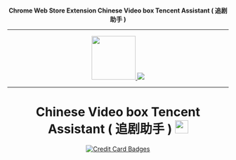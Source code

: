 
<!--
                               master
<p align="center">
  <a href="https://chrome.google.com/webstore/detail/video-box-tencent-assista/oifiglhgamignicpkfpfgldlnhckdjhc?hl=zh-CN">
    <img src="https://raw.githubusercontent.com/Download-Browser-Extensions/VideoBox-Tencent-Assistant/1.5.4.3/img/128.png" alt="Chrome Web Store Extension Chinese Video box Tencent Assistan ( 追剧助手 )"  />
  </a>
 <strong> Chrome Web Store Extension Chinese Video box Tencent Assistant  ( 追剧助手 ) </strong>
</p>
-->

<div align="center">

 <br /> <p>

 <strong> Chrome Web Store Extension Chinese Video box Tencent Assistant  ( 追剧助手 ) </strong>


---



 <a href="https://chrome.google.com/webstore/detail/video-box-tencent-assista/oifiglhgamignicpkfpfgldlnhckdjhc?hl=zh-CN"><img src="https://raw.githubusercontent.com/Download-Browser-Extensions/VideoBox-Tencent-Assistant/1.5.4.3/img/128.png" width="100" /> </a>  <a href="https://chrome.google.com/webstore/detail/video-box-tencent-assista/oifiglhgamignicpkfpfgldlnhckdjhc?hl=zh-CN"><img src="https://raw.githubusercontent.com/Download-Browser-Extensions/VideoBox-Tencent-Assistant/1.5.4.3/img/ChromeWebStore.png"  /></a> 
   
---

# Chinese Video box Tencent Assistant ( 追剧助手 )  <a href="https://chrome.google.com/webstore/detail/video-box-tencent-assista/oifiglhgamignicpkfpfgldlnhckdjhc?hl=zh-CN"><img src="https://raw.githubusercontent.com/Download-Browser-Extensions/VideoBox-Tencent-Assistant/1.5.4.3/img/48.png" width="30" /> 


   <a href="http://paypal.me/MohamedOsama914/2"><img src="https://www.paypalobjects.com/webstatic/en_US/i/buttons/cc-badges-ppppcmcvdam.png" alt="Credit Card Badges" /></a>


  </p>
  <br />
  <p>

